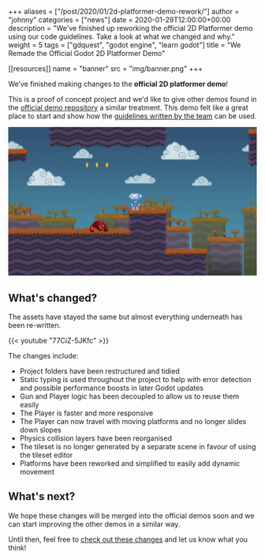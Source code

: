 +++
aliases = ["/post/2020/01/2d-platformer-demo-rework/"]
author = "johnny"
categories = ["news"]
date = 2020-01-29T12:00:00+00:00
description = "We've finished up reworking the official 2D Platformer demo using our code guidelines. Take a look at what we changed and why."
weight = 5
tags = ["gdquest", "godot engine", "learn godot"]
title = "We Remade the Official Godot 2D Platformer Demo"

[[resources]]
name = "banner"
src = "img/banner.png"
+++

We’ve finished making changes to the **official 2D platformer demo**! 

This is a proof of concept project and we'd like to give other demos found in the [official demo repository](https://github.com/godotengine/godot-demo-projects) a similar treatment. This demo felt like a great place to start and show how the [guidelines written by the team](https://www.gdquest.com/docs/guidelines/best-practices/godot-gdscript/) can be used.

![Remake of the official Godot 2D platformer][image-platformer]

## What's changed?

The assets have stayed the same but almost everything underneath has been re-written.

{{< youtube "77CiZ-5JKfc" >}}

The changes include:

- Project folders have been restructured and tidied
- Static typing is used throughout the project to help with error detection and possible performance boosts in later Godot updates
- Gun and Player logic has been decoupled to allow us to reuse them easily
- The Player is faster and more responsive
- The Player can now travel with moving platforms and no longer slides down slopes
- Physics collision layers have been reorganised
- The tileset is no longer generated by a separate scene in favour of using the tileset editor 
- Platforms have been reworked and simplified to easily add dynamic movement

## What's next?

We hope these changes will be merged into the official demos soon and we can start improving the other demos in a similar way. 

Until then, feel free to [check out these changes](https://github.com/GDQuest/godot-kickstarter-2019/tree/master/platformer-2d-rework) and let us know what you think!

[image-platformer]: ./img/platformer-2d.png
